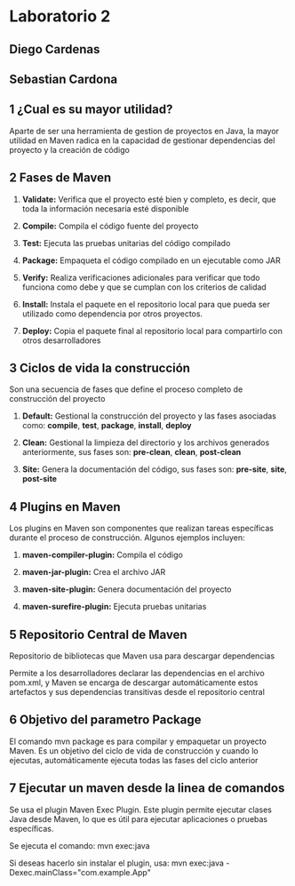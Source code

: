 # Laboratorio 2

## Diego Cardenas

## Sebastian Cardona

## 1 ¿Cual es su mayor utilidad?

Aparte de ser una herramienta de gestion de proyectos en Java, la mayor utilidad en Maven radica en la capacidad de gestionar dependencias del proyecto y la creación de código

## 2 Fases de Maven

1. <strong>Validate:</strong> Verifica que el proyecto esté bien y completo, es decir, que toda la información necesaria esté disponible

2. <strong>Compile:</strong> Compila el código fuente del proyecto

3. <strong>Test:</strong> Ejecuta las pruebas unitarias del código compilado

4. <strong>Package:</strong> Empaqueta el código compilado en un ejecutable como JAR

5. <strong>Verify:</strong> Realiza verificaciones adicionales para verificar que todo funciona como debe y que se cumplan con los criterios de calidad

6. <strong>Install:</strong> Instala el paquete en el repositorio local para que pueda ser utilizado como dependencia por otros proyectos.

7. <strong>Deploy:</strong> Copia el paquete final al repositorio local para compartirlo con otros desarrolladores

## 3 Ciclos de vida la construcción

Son una secuencia de fases que define el proceso completo de construcción del proyecto

1. <strong>Default:</strong> Gestional la construcción del proyecto y las fases asociadas como: <strong>compile</strong>, <strong>test</strong>, <strong>package</strong>, <strong>install</strong>, <strong>deploy</strong>

2. <strong>Clean:</strong> Gestional la limpieza del directorio y los archivos generados anteriormente, sus fases son: <strong>pre-clean</strong>, <strong>clean</strong>, <strong>post-clean</strong>

3. <strong>Site:</strong> Genera la documentación del código, sus fases son: <strong>pre-site</strong>, <strong>site</strong>, <strong>post-site</strong>

## 4 Plugins en Maven

Los plugins en Maven son componentes que realizan tareas específicas durante el proceso de construcción. Algunos ejemplos incluyen:

1. <strong>maven-compiler-plugin:</strong> Compila el código

2. <strong>maven-jar-plugin:</strong> Crea el archivo JAR

3. <strong>maven-site-plugin:</strong> Genera documentación del proyecto

4. <strong>maven-surefire-plugin:</strong> Ejecuta pruebas unitarias

## 5 Repositorio Central de Maven

Repositorio de bibliotecas que Maven usa para descargar dependencias

Permite a los desarrolladores declarar las dependencias en el archivo pom.xml, y Maven se encarga de descargar automáticamente estos artefactos y sus dependencias transitivas desde el repositorio central


## 6 Objetivo del parametro Package

El comando mvn package es para compilar y empaquetar un proyecto Maven.
Es un objetivo del ciclo de vida de construcción y cuando lo ejecutas, automáticamente ejecuta todas las fases del ciclo anterior

## 7 Ejecutar un maven desde la linea de comandos

Se usa el plugin Maven Exec Plugin. Este plugin permite ejecutar clases Java desde Maven, lo que es útil para ejecutar aplicaciones o pruebas específicas.

Se ejecuta el comando:
mvn exec:java

Si deseas hacerlo sin instalar el plugin, usa:
mvn exec:java -Dexec.mainClass="com.example.App"
